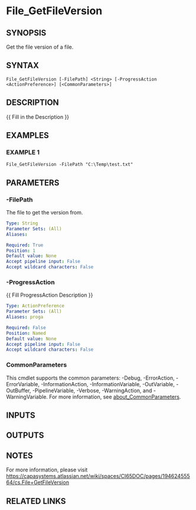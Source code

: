 # File_GetFileVersion

## SYNOPSIS
Get the file version of a file.

## SYNTAX

```
File_GetFileVersion [-FilePath] <String> [-ProgressAction <ActionPreference>] [<CommonParameters>]
```

## DESCRIPTION
{{ Fill in the Description }}

## EXAMPLES

### EXAMPLE 1
```
File_GetFileVersion -FilePath "C:\Temp\test.txt"
```

## PARAMETERS

### -FilePath
The file to get the version from.

```yaml
Type: String
Parameter Sets: (All)
Aliases:

Required: True
Position: 1
Default value: None
Accept pipeline input: False
Accept wildcard characters: False
```

### -ProgressAction
{{ Fill ProgressAction Description }}

```yaml
Type: ActionPreference
Parameter Sets: (All)
Aliases: proga

Required: False
Position: Named
Default value: None
Accept pipeline input: False
Accept wildcard characters: False
```

### CommonParameters
This cmdlet supports the common parameters: -Debug, -ErrorAction, -ErrorVariable, -InformationAction, -InformationVariable, -OutVariable, -OutBuffer, -PipelineVariable, -Verbose, -WarningAction, and -WarningVariable. For more information, see [about_CommonParameters](http://go.microsoft.com/fwlink/?LinkID=113216).

## INPUTS

## OUTPUTS

## NOTES
For more information, please visit https://capasystems.atlassian.net/wiki/spaces/CI65DOC/pages/19462455564/cs.File+GetFileVersion

## RELATED LINKS
